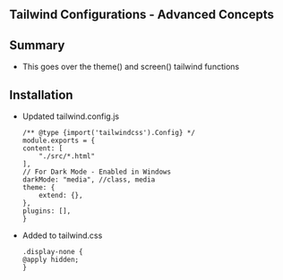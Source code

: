 ## Tailwind Configurations - Advanced Concepts

## Summary
- This goes over the theme() and screen() tailwind functions

## Installation
- Updated tailwind.config.js
    ```
    /** @type {import('tailwindcss').Config} */
    module.exports = {
    content: [
        "./src/*.html"
    ],
    // For Dark Mode - Enabled in Windows
    darkMode: "media", //class, media
    theme: {
        extend: {},
    },
    plugins: [],
    }
    ```

- Added to tailwind.css
    ```
    .display-none {
    @apply hidden;
    }
    ```
